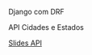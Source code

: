 Django com DRF

API Cidades e Estados

[Slides API]([https://link-url-here.org](https://docs.google.com/presentation/d/1sz0CqSkijysmhnhZuLC3xOxknMGyfk9_QNS7veyag9Y/edit?usp=sharing))
